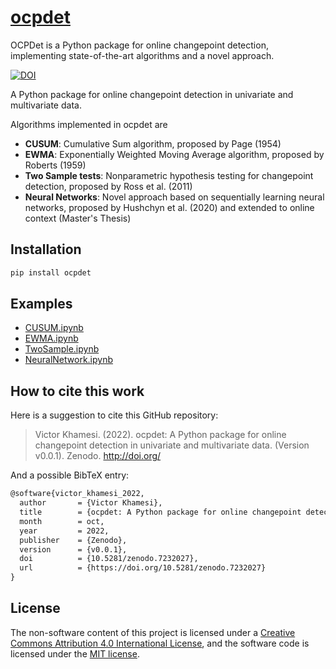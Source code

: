 # [ocpdet](https://pypi.org/project/ocpdet/)
OCPDet is a Python package for online changepoint detection, implementing state-of-the-art algorithms and a novel approach.

[![DOI](https://zenodo.org/badge/DOI/10.5281/zenodo.7232027.svg)](https://doi.org/10.5281/zenodo.7232027)

A Python package for online changepoint detection in univariate and multivariate data.

Algorithms implemented in ocpdet are

- **CUSUM**: Cumulative Sum algorithm, proposed by Page (1954)
- **EWMA**: Exponentially Weighted Moving Average algorithm, proposed by Roberts (1959)
- **Two Sample tests**: Nonparametric hypothesis testing for changepoint detection, proposed by Ross et al. (2011)
- **Neural Networks**: Novel approach based on sequentially learning neural networks, proposed by Hushchyn et al. (2020) and extended to online context (Master's Thesis) 

## Installation

```bash
pip install ocpdet
``` 

## Examples

- [CUSUM.ipynb](https://nbviewer.jupyter.org/github/vkhamesi/ocpdet/tree/main/docs/CUSUM.ipynb)  
- [EWMA.ipynb](https://nbviewer.jupyter.org/github/vkhamesi/ocpdet/tree/main/docs/EWMA.ipynb)  
- [TwoSample.ipynb](https://nbviewer.jupyter.org/github/vkhamesi/ocpdet/tree/main/docs/TwoSample.ipynb)  
- [NeuralNetwork.ipynb](https://nbviewer.jupyter.org/github/vkhamesi/ocpdet/tree/main/docs/NeuralNetwork.ipynb)  

## How to cite this work

Here is a suggestion to cite this GitHub repository:

> Victor Khamesi. (2022). ocpdet: A Python package for online changepoint detection in univariate and multivariate data. (Version v0.0.1). Zenodo. http://doi.org/

And a possible BibTeX entry:

```tex
@software{victor_khamesi_2022,
  author       = {Victor Khamesi},
  title        = {ocpdet: A Python package for online changepoint detection in univariate and multivariate data.},
  month        = oct,
  year         = 2022,
  publisher    = {Zenodo},
  version      = {v0.0.1},
  doi          = {10.5281/zenodo.7232027},
  url          = {https://doi.org/10.5281/zenodo.7232027}
}
```

## License

The non-software content of this project is licensed under a [Creative Commons Attribution 4.0 International License](http://creativecommons.org/licenses/by/4.0/), and the software code is licensed under the [MIT license](https://opensource.org/licenses/mit-license.php).